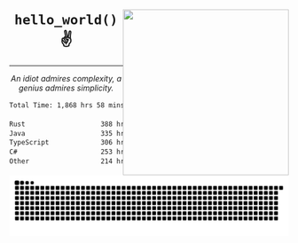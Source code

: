 <div text-align="center">
    <img src="https://i.imgur.com/h1q15Kt.gife" align="right" width="299" height="299">
    <h1 align="center"><code>hello_world()</code> ✌️</h1>
    <hr>
    <p align="center"><i>An idiot admires complexity, a genius admires simplicity.</i></p>
</div>

<!--START_SECTION:waka-->

```txt
Total Time: 1,868 hrs 58 mins

Rust                   388 hrs 29 mins ████▓░░░░░░░░░░░░░░░░░░░░   18.65 %
Java                   335 hrs 2 mins  ████░░░░░░░░░░░░░░░░░░░░░   16.08 %
TypeScript             306 hrs 29 mins ███▓░░░░░░░░░░░░░░░░░░░░░   14.71 %
C#                     253 hrs 12 mins ███░░░░░░░░░░░░░░░░░░░░░░   12.15 %
Other                  214 hrs 18 mins ██▓░░░░░░░░░░░░░░░░░░░░░░   10.29 %
```

<!--END_SECTION:waka-->

<picture>
  <source media="(prefers-color-scheme: dark)" srcset="https://raw.githubusercontent.com/Somfic/Somfic/main/github-contribution-grid-snake-dark.svg">
  <source media="(prefers-color-scheme: light)" srcset="https://raw.githubusercontent.com/Somfic/Somfic/main/github-contribution-grid-snake.svg">
  <img alt="github contribution grid snake animation" src="https://raw.githubusercontent.com/Somfic/Somfic/main/github-contribution-grid-snake.svg">
</picture>
